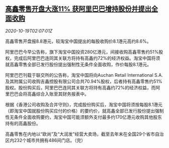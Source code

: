 <!--1603074196000-->
[高鑫零售开盘大涨11% 获阿里巴巴增持股份并提出全面收购](https://cn.reuters.com/article/hk-sunart-alibaba-stake-1019-mon-idCNKBS27404X)
------

<div><i>2020-10-19T02:07:01Z</i></div><p>高鑫零售开盘报8.8港元，较淘宝中国提出的每股收购价8.1港元高约8.6%。</p><p>阿里巴巴今早公告称，旗下淘宝中国投资280亿港元，间接收购高鑫零售约51%股权，完成后阿里巴巴连同其关联方将持有高鑫约72%的经济权益。淘宝中国将须就高鑫零售全部已发行股份提出强制性无条件全面收购，作价每股8.1港元。</p><p>阿里巴巴刊载于联交所的公告称，淘宝中国将向Auchan Retail International S.A.及其附属公司收购吉鑫控股有限公司合共70.94%股权，后者持有高鑫零售约51%股权。股份购买后，阿里巴巴连同其关联方将持有高鑫约72%的经济权益，而阿里巴巴会将高鑫综合入账至其财务报表中。</p><p>根据《香港公司收购及合并守则》，完成股份购买后，淘宝中国将须按每股8.1港元（即淘宝中国就股份购买应付的价格）的要约价，就高鑫全部已发行股份提出强制性无条件全面收购要约，淘宝中国可能须额外支付最多约170亿港元收购其他股东持有的高鑫股份。</p><p>高鑫零售在内地以“欧尚”及“大润发”经营大卖场，截至去年末在全国29个省市自治区内232个城市共拥有486间门店。（完）</p>
